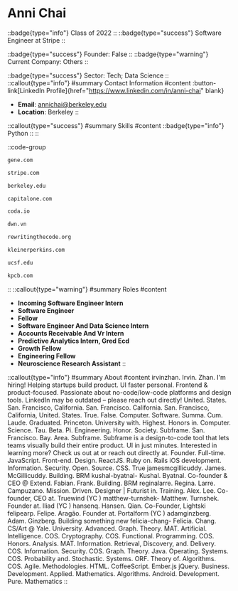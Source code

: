 # Anni Chai
::badge{type="info"}
Class of 2022
::
::badge{type="success"}
Software Engineer at Stripe
::

::badge{type="success"}
Founder: False
::
::badge{type="warning"}
Current Company: Others
::

::badge{type="success"}
Sector: Tech; Data Science
::
::callout{type="info"}
#summary
Contact Information
#content
:button-link[LinkedIn Profile]{href="https://www.linkedin.com/in/anni-chai" blank}
- **Email**: annichai@berkeley.edu
- **Location**: Berkeley
::

::callout{type="success"}
#summary
Skills
#content
::badge{type="info"}
Python
::
::

::code-group
```bash [Genentech]
gene.com
```
```bash [Stripe]
stripe.com
```
```bash [UC Berkeley]
berkeley.edu
```
```bash [Capital One]
capitalone.com
```
```bash [Coda]
coda.io
```
```bash [Cisco Meraki - DWN]
dwn.vn
```
```bash [Rewriting the Code]
rewritingthecode.org
```
```bash [Kleiner Perkins]
kleinerperkins.com
```
```bash [UCSF Benioff Children's Hospital]
ucsf.edu
```
```bash [Kleiner Perkins Caufield & Byers]
kpcb.com
```
::
::callout{type="warning"}
#summary
Roles
#content
- **Incoming Software Engineer Intern**
- **Software Engineer**
- **Fellow**
- **Software Engineer And Data Science Intern**
- **Accounts Receivable And Vr Intern**
- **Predictive Analytics Intern, Gred Ecd**
- **Growth Fellow**
- **Engineering Fellow**
- **Neuroscience Research Assistant**
::

::callout{type="info"}
#summary
About
#content
irvinzhan. Irvin. Zhan. I'm hiring! Helping startups build product. UI faster personal. Frontend & product-focused. Passionate about no-code/low-code platforms and design tools. LinkedIn may be outdated – please reach out directly! United. States. San. Francisco, California. San. Francisco. California. San. Francisco, California, United. States. True. False. Computer. Software. Summa. Cum. Laude. Graduated. Princeton. University with. Highest. Honors in. Computer. Science. Tau. Beta. Pi. Engineering. Honor. Society. Subframe. San. Francisco. Bay. Area. Subframe. Subframe is a design-to-code tool that lets teams visually build their entire product. UI in just minutes. Interested in learning more? Check us out at or reach out directly at. Founder. Full-time. JavaScript. Front-end. Design. ReactJS. Ruby on. Rails iOS development. Information. Security. Open. Source. CSS. True jamesmcgillicuddy. James. McGillicuddy. Building. BRM kushal-byatnal- Kushal. Byatnal. Co-founder & CEO @ Extend. Fabian. Frank. Building. BRM reginalarre. Regina. Larre. Campuzano. Mission. Driven. Designer | Futurist in. Training. Alex. Lee. Co-founder, CEO at. Truewind (YC ) matthew-turnshek- Matthew. Turnshek. Founder at. Iliad (YC ) hansenq. Hansen. Qian. Co-Founder, Lightski felipearp. Felipe. Aragão. Founder at. Portalform (YC ) adamginzberg. Adam. Ginzberg. Building something new felicia-chang- Felicia. Chang. CS/Art @ Yale. University. Advanced. Graph. Theory. MAT. Artificial. Intelligence. COS. Cryptography. COS. Functional. Programming. COS. Honors. Analysis. MAT. Information. Retrieval, Discovery, and. Delivery. COS. Information. Security. COS. Graph. Theory. Java. Operating. Systems. COS. Probability and. Stochastic. Systems. ORF. Theory of. Algorithms. COS. Agile. Methodologies. HTML. CoffeeScript. Ember.js jQuery. Business. Development. Applied. Mathematics. Algorithms. Android. Development. Pure. Mathematics
::
